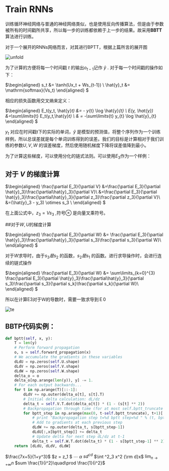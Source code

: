 # Train RNNs

训练循环神经网络与普通的神经网络类似，也是使用反向传播算法，但是由于参数被所有的时间戳所共享，所以每一步的训练都依赖于上一步的结果。故采用**BBTT**算法进行训练。

对于一个展开的RNNs网络而言，对其进行BPTT，根据上篇所言的展开图

![unfold](http://media.innohub.top/180614-unfold.png)

为了计算的方便将每一个时间戳 $t$ 的输出$o_{t-1}$记作 $\hat{y}$ .   对于每一个时间戳的操作如下：

$\begin{aligned}  s_t &= \tanh(Ux_t + Ws_{t-1}) \\  \hat{y}_t &= \mathrm{softmax}(Vs_t)  \end{aligned} $

相应的损失函数用交叉熵来定义：

$\begin{aligned}  E_t(y_t, \hat{y}_t) &= - y_{t} \log \hat{y}_{t} \\  E(y, \hat{y}) &=\sum\limits_{t} E_t(y_t,\hat{y}_t) \\  & = -\sum\limits_{t} y_{t} \log \hat{y}_{t}  \end{aligned}  $

$y_t$ 对应在时间戳t下的实际的单词，$\hat{y}$ 是模型的预测值，将整个序列作为一个训练样例，所以总误差就是每个单词训练得到的误差。我们的目标是计算相对于我们训练的参数$U, V ,W$ 的误差梯度，然后使用随机梯度下降将误差值降到最小。

为了计算这些梯度，可以使用分化的链式法则。可以使用$E_3$作为一个样例：

## 对于 $V$ 的梯度计算

$\begin{aligned}  \frac{\partial E_3}{\partial V} &=\frac{\partial E_3}{\partial \hat{y}_3}\frac{\partial\hat{y}_3}{\partial V}\\  &=\frac{\partial E_3}{\partial \hat{y}_3}\frac{\partial\hat{y}_3}{\partial z_3}\frac{\partial z_3}{\partial V}\\  &=(\hat{y}_3 - y_3) \otimes s_3 \\  \end{aligned}  $

在上面公式中，$z_3 = V s_3$ ,符号$\otimes$ 是向量叉乘符号。

##对于$W, U$的梯度计算

$\begin{aligned}  \frac{\partial E_3}{\partial W} &= \frac{\partial E_3}{\partial \hat{y}_3}\frac{\partial\hat{y}_3}{\partial s_3}\frac{\partial s_3}{\partial W}\\  \end{aligned}  $

对于$W$求导时，由于$s_3 是 s_2$ 的函数，$s_2 是s_1$ 的函数。进行求导操作时，会进行连续的链式操作

$\begin{aligned}  \frac{\partial E_3}{\partial W} &= \sum\limits_{k=0}^{3} \frac{\partial E_3}{\partial \hat{y}_3}\frac{\partial\hat{y}_3}{\partial s_3}\frac{\partial s_3}{\partial s_k}\frac{\partial s_k}{\partial W}\\  \end{aligned}  $

所以在计算E3对于Ｗ的导数时，需要一致求导到Ｅ0

![te](http://www.wildml.com/wp-content/uploads/2015/10/rnn-bptt-with-gradients.png)

## BBTP代码实例：

```python
def bptt(self, x, y):
    T = len(y)
    # Perform forward propagation
    o, s = self.forward_propagation(x)
    # We accumulate the gradients in these variables
    dLdU = np.zeros(self.U.shape)
    dLdV = np.zeros(self.V.shape)
    dLdW = np.zeros(self.W.shape)
    delta_o = o
    delta_o[np.arange(len(y)), y] -= 1.
    # For each output backwards...
    for t in np.arange(T)[::-1]:
        dLdV += np.outer(delta_o[t], s[t].T)
        # Initial delta calculation: dL/dz
        delta_t = self.V.T.dot(delta_o[t]) * (1 - (s[t] ** 2))
        # Backpropagation through time (for at most self.bptt_truncate steps)
        for bptt_step in np.arange(max(0, t-self.bptt_truncate), t+1)[::-1]:
            # print "Backpropagation step t=%d bptt step=%d " % (t, bptt_step)
            # Add to gradients at each previous step
            dLdW += np.outer(delta_t, s[bptt_step-1])              
            dLdU[:,x[bptt_step]] += delta_t
            # Update delta for next step dL/dz at t-1
            delta_t = self.W.T.dot(delta_t) * (1 - s[bptt_step-1] ** 2)
    return [dLdU, dLdV, dLdW]
```





$\frac{7x+5}{1+y^3}$  $z = z_1 $ $\cdots$ $\alpha$ $sd^{cd}$  $\int ^2_3 x^2 {\rm d}x$    $\lim_{n\rightarrow+\infty} n$  $sum \frac{1}{i^2}\quad\prod \frac{1}{i^2}$  